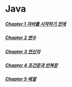# Java
##### [Chapter 1 자바를 시작하기 전에](https://github.com/DongHyeon1004/Java/blob/main/Java/Chapter%201%20%EC%9E%90%EB%B0%94%EB%A5%BC%20%EC%8B%9C%EC%9E%91%ED%95%98%EA%B8%B0%20%EC%A0%84%EC%97%90.md)
##### [Chapter 2 변수](https://github.com/DongHyeon1004/Java/blob/main/Java/Chapter%202%20%EB%B3%80%EC%88%98.md)
##### [Chapter 3 연산자](https://github.com/DongHyeon1004/Java/blob/main/Java/Chapter%203%20%EC%97%B0%EC%82%B0%EC%9E%90.md)
##### [Chapter 4 조건문과 반복문](https://github.com/DongHyeon1004/Java/tree/main/Java/Chapter%204%20%EC%A1%B0%EA%B1%B4%EB%AC%B8%EA%B3%BC%20%EB%B0%98%EB%B3%B5%EB%AC%B8)
##### [Chapter 5 배열](https://github.com/DongHyeon1004/Java/tree/main/Java/Chapter%205%20%EB%B0%B0%EC%97%B4)

